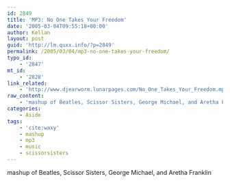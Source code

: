 ```yaml
---
id: 2849
title: 'MP3: No One Takes Your Freedom'
date: '2005-03-04T09:55:18+00:00'
author: Kellan
layout: post
guid: 'http://lm.quxx.info/?p=2849'
permalink: /2005/03/04/mp3-no-one-takes-your-freedom/
typo_id:
    - '2847'
mt_id:
    - '2828'
link_related:
    - 'http://www.djearworm.lunarpages.com/No_One_Takes_Your_Freedom.mp3'
raw_content:
    - 'mashup of Beatles, Scissor Sisters, George Michael, and Aretha Franklin'
categories:
    - Aside
tags:
    - 'cite:waxy'
    - mashup
    - mp3
    - music
    - scissorsisters
---
```


mashup of Beatles, Scissor Sisters, George Michael, and Aretha Franklin